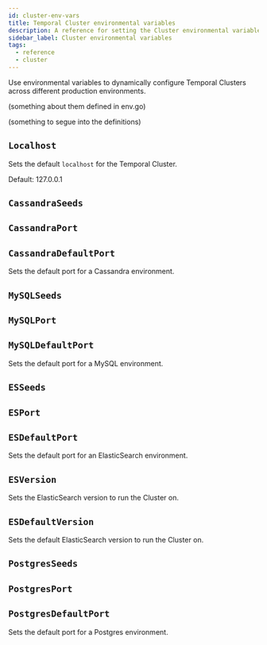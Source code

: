 ```yaml
---
id: cluster-env-vars
title: Temporal Cluster environmental variables
description: A reference for setting the Cluster environmental variables.
sidebar_label: Cluster environmental variables
tags:
  - reference
  - cluster
---
```


Use environmental variables to dynamically configure Temporal Clusters across different production environments.

(something about them defined in env.go)

(something to segue into the definitions)

## `Localhost`

Sets the default `localhost` for the Temporal Cluster.

Default: 127.0.0.1

## `CassandraSeeds`

## `CassandraPort`

## `CassandraDefaultPort`

Sets the default port for a Cassandra environment.

## `MySQLSeeds`

## `MySQLPort`

## `MySQLDefaultPort`

Sets the default port for a MySQL environment.

## `ESSeeds`

## `ESPort`

## `ESDefaultPort`

Sets the default port for an ElasticSearch environment.

## `ESVersion`

Sets the ElasticSearch version to run the Cluster on.

## `ESDefaultVersion`

Sets the default ElasticSearch version to run the Cluster on.

## `PostgresSeeds`

## `PostgresPort`

## `PostgresDefaultPort`

Sets the default port for a Postgres environment.
